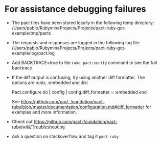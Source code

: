 # For assistance debugging failures

* The pact files have been stored locally in the following temp directory:
    /Users/pablo/RubymineProjects/Projects/pact-ruby-got-example/tmp/pacts

* The requests and responses are logged in the following log file:
    /Users/pablo/RubymineProjects/Projects/pact-ruby-got-example/log/pact.log

* Add BACKTRACE=true to the `rake pact:verify` command to see the full backtrace

* If the diff output is confusing, try using another diff formatter.
  The options are :unix, :embedded and :list

    Pact.configure do | config |
      config.diff_formatter = :embedded
    end

  See https://github.com/pact-foundation/pact-ruby/blob/master/documentation/configuration.md#diff_formatter for examples and more information.

* Check out https://github.com/pact-foundation/pact-ruby/wiki/Troubleshooting

* Ask a question on stackoverflow and tag it `pact-ruby`


